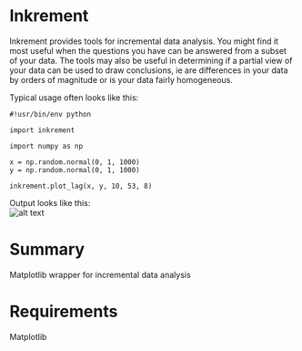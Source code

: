 Inkrement
=========

Inkrement provides tools for incremental data analysis. You might find it most useful when the questions you have can be answered from a subset of your data. The tools may also be useful in determining if a partial view of your data can be used to draw conclusions, ie are differences in your data by orders of magnitude or is your data fairly homogeneous.  

Typical usage often looks like this:

    #!usr/bin/env python
	
	import inkrement
	
	import numpy as np
	
	x = np.random.normal(0, 1, 1000)
	y = np.random.normal(0, 1, 1000)
	
	inkrement.plot_lag(x, y, 10, 53, 8)
	
Output looks like this:  
![alt text](https://github.com/Ecboxer/inkrement/docs/testplot.png)
	
Summary
=======

Matplotlib wrapper for incremental data analysis

Requirements
============

Matplotlib
